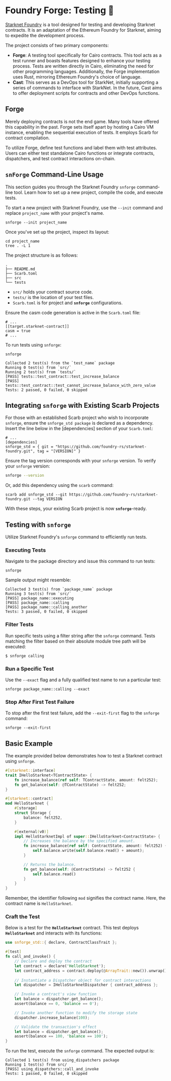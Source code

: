 # Foundry Forge: Testing 🚧

[Starknet Foundry](https://github.com/foundry-rs/starknet-foundry) is a tool designed for testing and developing Starknet contracts. It is an adaptation of the Ethereum Foundry for Starknet, aiming to expedite the development process.

The project consists of two primary components:

- **Forge**: A testing tool specifically for Cairo contracts. This tool acts as a test runner and boasts features designed to enhance your testing process. Tests are written directly in Cairo, eliminating the need for other programming languages. Additionally, the Forge implementation uses Rust, mirroring Ethereum Foundry's choice of language.
- **Cast**: This serves as a DevOps tool for StarkNet, initially supporting a series of commands to interface with StarkNet. In the future, Cast aims to offer deployment scripts for contracts and other DevOps functions.

## Forge

Merely deploying contracts is not the end game. Many tools have offered this capability in the past. Forge sets itself apart by hosting a Cairo VM instance, enabling the sequential execution of tests. It employs Scarb for contract compilation.

To utilize Forge, define test functions and label them with test attributes. Users can either test standalone Cairo functions or integrate contracts, dispatchers, and test contract interactions on-chain.

## `snForge` Command-Line Usage

This section guides you through the Starknet Foundry `snforge` command-line tool. Learn how to set up a new project, compile the code, and execute tests.

To start a new project with Starknet Foundry, use the `--init` command and replace `project_name` with your project's name.

```shell
snforge --init project_name
```

Once you've set up the project, inspect its layout:

```shell
cd project_name
tree . -L 1
```

The project structure is as follows:

```shell
.
├── README.md
├── Scarb.toml
├── src
└── tests
```

- `src/` holds your contract source code.
- `tests/` is the location of your test files.
- `Scarb.toml` is for project and **`snforge`** configurations.

Ensure the casm code generation is active in the `Scarb.toml` file:

```shell
# ...
[[target.starknet-contract]]
casm = true
# ...
```

To run tests using `snforge`:

```shell
snforge

Collected 2 test(s) from the `test_name` package
Running 0 test(s) from `src/`
Running 2 test(s) from `tests/`
[PASS] tests::test_contract::test_increase_balance
[PASS] tests::test_contract::test_cannot_increase_balance_with_zero_value
Tests: 2 passed, 0 failed, 0 skipped
```

## Integrating `snforge` with Existing Scarb Projects

For those with an established Scarb project who wish to incorporate `snforge`, ensure the `snforge_std package` is declared as a dependency. Insert the line below in the [dependencies] section of your `Scarb.toml`:

```shell
# ...
[dependencies]
snforge_std = { git = "https://github.com/foundry-rs/starknet-foundry.git", tag = "[VERSION]" }
```

Ensure the tag version corresponds with your `snforge` version. To verify your `snforge` version:

```sh
snforge --version
```

Or, add this dependency using the `scarb` command:

```shell
scarb add snforge_std --git https://github.com/foundry-rs/starknet-foundry.git --tag VERSION
```

With these steps, your existing Scarb project is now **`snforge`**-ready.


## Testing with `snforge`

Utilize Starknet Foundry's `snforge` command to efficiently run tests.

### Executing Tests

Navigate to the package directory and issue this command to run tests:

```shell
snforge
```

Sample output might resemble:

```shell
Collected 3 test(s) from `package_name` package
Running 3 test(s) from `src/`
[PASS] package_name::executing
[PASS] package_name::calling
[PASS] package_name::calling_another
Tests: 3 passed, 0 failed, 0 skipped
```

### Filter Tests

Run specific tests using a filter string after the `snforge` command. Tests matching the filter based on their absolute module tree path will be executed:

```shell
$ snforge calling
```

### Run a Specific Test

Use the `--exact` flag and a fully qualified test name to run a particular test:

```shell
snforge package_name::calling --exact
```

### Stop After First Test Failure

To stop after the first test failure, add the `--exit-first` flag to the `snforge` command:

```shell
snforge --exit-first
```

## Basic Example

The example provided below demonstrates how to test a Starknet contract using `snforge`.

```rust
#[starknet::interface]
trait IHelloStarknet<TContractState> {
    fn increase_balance(ref self: TContractState, amount: felt252);
    fn get_balance(self: @TContractState) -> felt252;
}

#[starknet::contract]
mod HelloStarknet {
    #[storage]
    struct Storage {
        balance: felt252,
    }

    #[external(v0)]
    impl HelloStarknetImpl of super::IHelloStarknet<ContractState> {
        // Increases the balance by the specified amount.
        fn increase_balance(ref self: ContractState, amount: felt252) {
            self.balance.write(self.balance.read() + amount);
        }

        // Returns the balance.
        fn get_balance(self: @ContractState) -> felt252 {
            self.balance.read()
        }
    }
}
```

Remember, the identifier following `mod` signifies the contract name. Here, the contract name is `HelloStarknet`.

### Craft the Test

Below is a test for the **`HelloStarknet`** contract. This test deploys **`HelloStarknet`** and interacts with its functions:

```rust
use snforge_std::{ declare, ContractClassTrait };

#[test]
fn call_and_invoke() {
    // Declare and deploy the contract
    let contract = declare('HelloStarknet');
    let contract_address = contract.deploy(@ArrayTrait::new()).unwrap();
    
    // Instantiate a Dispatcher object for contract interactions
    let dispatcher = IHelloStarknetDispatcher { contract_address };

    // Invoke a contract's view function
    let balance = dispatcher.get_balance();
    assert(balance == 0, 'balance == 0');

    // Invoke another function to modify the storage state
    dispatcher.increase_balance(100);

    // Validate the transaction's effect
    let balance = dispatcher.get_balance();
    assert(balance == 100, 'balance == 100');
}
```

To run the test, execute the `snforge` command. The expected output is:

```shell
Collected 1 test(s) from using_dispatchers package
Running 1 test(s) from src/
[PASS] using_dispatchers::call_and_invoke
Tests: 1 passed, 0 failed, 0 skipped
```
